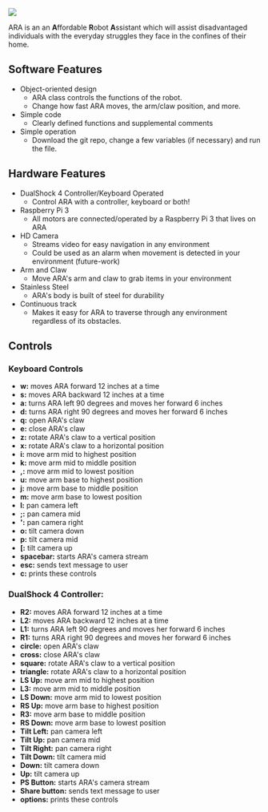 [<img src = https://uploads-ssl.webflow.com/5d3ca6f373102c5f1ec0740c/5dba2b904bc6349f3398b283_ara-logo.png>](https://www.akizzlebrand.com/ara)

ARA is an an **A**ffordable **R**obot **A**ssistant which will assist disadvantaged individuals 
with the everyday struggles they face in the confines of their home. 

## Software Features
 * Object-oriented design
    - ARA class controls the functions of the robot.
    - Change how fast ARA moves, the arm/claw position, and more.
 * Simple code
    - Clearly defined functions and supplemental comments
 * Simple operation
    - Download the git repo, change a few variables (if necessary) and run the file.
    
## Hardware Features
 * DualShock 4 Controller/Keyboard Operated
    - Control ARA with a controller, keyboard or both!
 * Raspberry Pi 3
    - All motors are connected/operated by a Raspberry Pi 3 that lives on ARA
 * HD Camera
    - Streams video for easy navigation in any environment
    - Could be used as an alarm when movement is detected in your environment 
    (future-work)
 * Arm and Claw
    - Move ARA's arm and claw to grab items in your environment
 * Stainless Steel
    - ARA's body is built of steel for durability
 * Continuous track
    - Makes it easy for ARA to traverse through any environment regardless of
    its obstacles.
 
 ## Controls
 
 ### Keyboard Controls
 
  * **w:** moves ARA forward 12 inches at a time
  * **s:** moves ARA backward 12 inches at a time
  * **a:** turns ARA left 90 degrees and moves her forward 6 inches
  * **d:** turns ARA right 90 degrees and moves her forward 6 inches
  * **q:** open ARA's claw
  * **e:** close ARA's claw
  * **z:** rotate ARA's claw to a vertical position
  * **x:** rotate ARA's claw to a horizontal position
  * **i:** move arm mid to highest position
  * **k:** move arm mid to middle position
  * **,:** move arm mid to lowest position
  * **u:** move arm base to highest position
  * **j:** move arm base to middle position
  * **m:** move arm base to lowest position
  * **l:** pan camera left
  * **;:** pan camera mid
  * **':** pan camera right
  * **o:** tilt camera down
  * **p:** tilt camera mid
  * **[:** tilt camera up
  * **spacebar:** starts ARA's camera stream
  * **esc:** sends text message to user
  * **c:** prints these controls
   
   ### DualShock 4 Controller: 
   
* **R2:** moves ARA forward 12 inches at a time
* **L2:** moves ARA backward 12 inches at a time
* **L1:** turns ARA left 90 degrees and moves her forward 6 inches
* **R1:** turns ARA right 90 degrees and moves her forward 6 inches
* **circle:** open ARA's claw
* **cross:** close ARA's claw
* **square:** rotate ARA's claw to a vertical position
* **triangle:** rotate ARA's claw to a horizontal position
* **LS Up:** move arm mid to highest position
* **L3:** move arm mid to middle position
* **LS Down:** move arm mid to lowest position
* **RS Up:** move arm base to highest position
* **R3:** move arm base to middle position
* **RS Down:** move arm base to lowest position
* **Tilt Left:** pan camera left
* **Tilt Up:** pan camera mid
* **Tilt Right:** pan camera right
* **Tilt Down:** tilt camera mid
* **Down:** tilt camera down
* **Up:** tilt camera up
* **PS Button:** starts ARA's camera stream
* **Share button:** sends text message to user
* **options:** prints these controls
